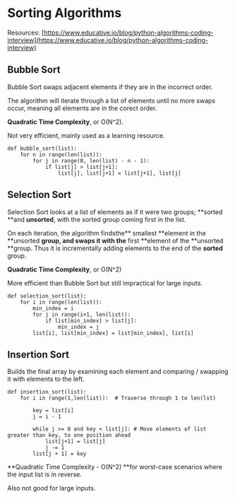 # Sorting Algorithms

Resources: [https://www.educative.io/blog/python-algorithms-coding-interview](https://www.educative.io/blog/python-algorithms-coding-interview)

## Bubble Sort

Bubble Sort swaps adjacent elements if they are in the incorrect order.

The algorithm will iterate through a list of elements until no more swaps occur, meaning all elements are in the corect order.

**Quadratic Time Complexity**, or O(N^2).

Not very efficient, mainly used as a learning resource.

```
def bubble_sort(list):
    for n in range(len(list)):
        for j in range(0, len(list) - n - 1):
            if list[j] > list[j+1]:
                list[j], list[j+1] = list[j+1], list[j]
```

## Selection Sort

Selection Sort looks at a list of elements as if it were two groups; **sorted **and **unsorted**, with the sorted group coming first in the list.

On each iteration, the algorithm findsthe** smallest **element in the **unsorted **group, and swaps it with the** first **element of the **unsorted **group. Thus it is incrementally adding elements to the end of the **sorted** group.

**Quadratic Time Complexity**, or O(N^2)

More efficient than Bubble Sort but still impractical for large inputs.

```
def selection_sort(list):
    for i in range(len(list)):
        min_index = i
        for j in range(i+1, len(list)):
            if list[min_index] > list[j]:
                min_index = j
        list[i], list[min_index] = list[min_index], list[i]
```

## Insertion Sort

Builds the final array by examining each element and comparing / swapping it with elements to the left.

```
def insertion_sort(list):
    for i in range(1,len(list)):  # Traverse through 1 to len(lst)

        key = list[i]
        j = i - 1

        while j >= 0 and key < list[j]: # Move elements of list greater than key, to one position ahead
            list[j+1] = list[j]
            j -= 1
        list[j + 1] = key
```

**Quadratic Time Complexity - O(N^2) **for worst-case scenarios where the input list is in reverse.

Also not good for large inputs.
